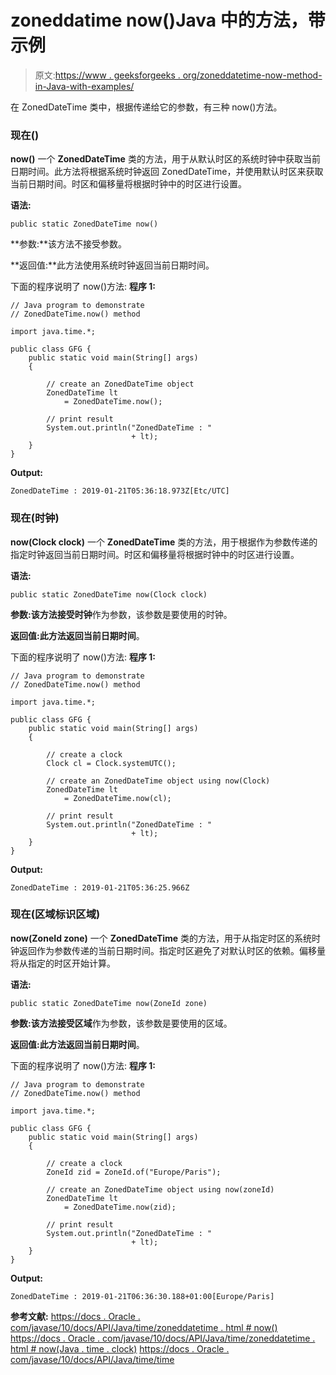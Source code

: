 # zoneddatime now()Java 中的方法，带示例

> 原文:[https://www . geeksforgeeks . org/zoneddatetime-now-method-in-Java-with-examples/](https://www.geeksforgeeks.org/zoneddatetime-now-method-in-java-with-examples/)

在 ZonedDateTime 类中，根据传递给它的参数，有三种 now()方法。

### 现在()

**now()** 一个 **ZonedDateTime** 类的方法，用于从默认时区的系统时钟中获取当前日期时间。此方法将根据系统时钟返回 ZonedDateTime，并使用默认时区来获取当前日期时间。时区和偏移量将根据时钟中的时区进行设置。

**语法:**

```
public static ZonedDateTime now()

```

**参数:**该方法不接受参数。

**返回值:**此方法使用系统时钟返回当前日期时间。

下面的程序说明了 now()方法:
**程序 1:**

```
// Java program to demonstrate
// ZonedDateTime.now() method

import java.time.*;

public class GFG {
    public static void main(String[] args)
    {

        // create an ZonedDateTime object
        ZonedDateTime lt
            = ZonedDateTime.now();

        // print result
        System.out.println("ZonedDateTime : "
                           + lt);
    }
}
```

**Output:**

```
ZonedDateTime : 2019-01-21T05:36:18.973Z[Etc/UTC]

```

### 现在(时钟)

**now(Clock clock)** 一个 **ZonedDateTime** 类的方法，用于根据作为参数传递的指定时钟返回当前日期时间。时区和偏移量将根据时钟中的时区进行设置。

**语法:**

```
public static ZonedDateTime now(Clock clock)

```

**参数:**该方法接受**时钟**作为参数，该参数是要使用的时钟。

**返回值:**此方法返回**当前日期时间**。

下面的程序说明了 now()方法:
**程序 1:**

```
// Java program to demonstrate
// ZonedDateTime.now() method

import java.time.*;

public class GFG {
    public static void main(String[] args)
    {

        // create a clock
        Clock cl = Clock.systemUTC();

        // create an ZonedDateTime object using now(Clock)
        ZonedDateTime lt
            = ZonedDateTime.now(cl);

        // print result
        System.out.println("ZonedDateTime : "
                           + lt);
    }
}
```

**Output:**

```
ZonedDateTime : 2019-01-21T05:36:25.966Z

```

### 现在(区域标识区域)

**now(ZoneId zone)** 一个 **ZonedDateTime** 类的方法，用于从指定时区的系统时钟返回作为参数传递的当前日期时间。指定时区避免了对默认时区的依赖。偏移量将从指定的时区开始计算。

**语法:**

```
public static ZonedDateTime now(ZoneId zone)

```

**参数:**该方法接受**区域**作为参数，该参数是要使用的区域。

**返回值:**此方法返回**当前日期时间**。

下面的程序说明了 now()方法:
**程序 1:**

```
// Java program to demonstrate
// ZonedDateTime.now() method

import java.time.*;

public class GFG {
    public static void main(String[] args)
    {

        // create a clock
        ZoneId zid = ZoneId.of("Europe/Paris");

        // create an ZonedDateTime object using now(zoneId)
        ZonedDateTime lt
            = ZonedDateTime.now(zid);

        // print result
        System.out.println("ZonedDateTime : "
                           + lt);
    }
}
```

**Output:**

```
ZonedDateTime : 2019-01-21T06:36:30.188+01:00[Europe/Paris]

```

**参考文献:**
[https://docs . Oracle . com/javase/10/docs/API/Java/time/zoneddatetime . html # now()](https://docs.oracle.com/javase/10/docs/api/java/time/ZonedDateTime.html#now())
[https://docs . Oracle . com/javase/10/docs/API/Java/time/zoneddatetime . html # now(Java . time . clock)](https://docs.oracle.com/javase/10/docs/api/java/time/ZonedDateTime.html#now(java.time.Clock))
[https://docs . Oracle . com/javase/10/docs/API/Java/time/time](https://docs.oracle.com/javase/10/docs/api/java/time/ZonedDateTime.html#now(java.time.ZoneId))